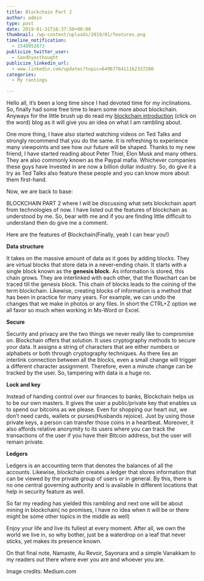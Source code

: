 ```yaml
---
title: Blockchain Part 2
author: admin
type: post
date: 2019-01-31T16:37:50+00:00
thumbnail: /wp-content/uploads/2019/01/features.png
timeline_notification:
  - 1548952673
publicize_twitter_user:
  - Sandhyasthought
publicize_linkedin_url:
  - www.linkedin.com/updates?topic=6496778411162337280
categories:
  - My rantings

---
```

Hello all, it&#8217;s been a long time since I had devoted time for my inclinations. So, finally had some free time to learn some more about blockchain. Anyways for the little brush up do read my [blockchain introduction][1] (click on the word) blog as it will give you an idea on what I am rambling about.

One more thing, I have also started watching videos on Ted Talks and strongly recommend that you do the same. It is refreshing to experience many viewpoints and see how our future will be shaped. Thanks to my new friend, I have started reading about Peter Thiel, Elon Musk and many others. They are also commonly known as the Paypal mafia. Whichever companies these guys have invested in are now a billion dollar industry. So, do give it a try as Ted Talks also feature these people and you can know more about them first-hand.

Now, we are back to base:

BLOCKCHAIN PART 2 where I will be discussing what sets blockchain apart from technologies of now. I have listed out the features of blockchain as understood by me. So, bear with me and if you are finding little difficult to understand then do give me a comment.
  
Here are the features of Blockchain(Finally, yeah I can hear you!)

**Data structure**

It takes on the massive amount of data as it goes by adding blocks. They are virtual blocks that store data in a never-ending chain. It starts with a single block known as the **genesis block.** As information is stored, this chain grows. They are interlinked with each other, that the flowchart can be traced till the genesis block. This chain of blocks leads to the coining of the term blockchain. Likewise, creating blocks of information is a method that has been in practice for many years. For example, we can undo the changes that we make in photos or any files. In short the CTRL+Z option we all favor so much when working in Ms-Word or Excel.

**Secure**

Security and privacy are the two things we never really like to compromise on. Blockchain offers that solution. It uses cryptography methods to secure your data. It assigns a string of characters that are either numbers or alphabets or both through cryptography techniques. As there lies an interlink connection between all the blocks, even a small change will trigger a different character assignment. Therefore, even a minute change can be tracked by the user. So, tampering with data is a huge no.

**Lock and key**

Instead of handing control over our finances to banks, Blockchain helps us to be our own masters. It gives the user a public/private key that enables us to spend our bitcoins as we please. Even for shopping our heart out, we don’t need cards, wallets or purses(Husbands rejoice). Just by using those private keys, a person can transfer those coins in a heartbeat. Moreover, it also affords relative anonymity to its users where you can track the transactions of the user if you have their Bitcoin address, but the user will remain private.

**Ledgers**

Ledgers is an accounting term that denotes the balances of all the accounts. Likewise, blockchain creates a ledger that stores information that can be viewed by the private group of users or in general. By this, there is no one central governing authority and is available in different locations that help in security feature as well.

So far my reading has yielded this rambling and next one will be about mining in blockchain( no promises, I have no idea when it will be or there might be some other topics in the middle as well)

Enjoy your life and live its fullest at every moment. After all, we own the world we live in, so why bother, just be a waterdrop on a leaf that never sticks, yet makes its presence known.

On that final note, Namaste, Au Revoir, Sayonara and a simple Vanakkam to my readers out there where ever you are and whoever you are.

Image credits: Medium.com

&nbsp;

&nbsp;

 [1]: https://sandhyasthoughtsblog.wordpress.com/2018/12/15/blockchain-an-introduction/